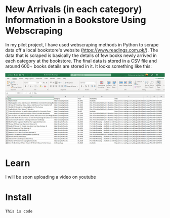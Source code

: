 # New Arrivals (in each category) Information in a Bookstore Using Webscraping

In my pilot project, I have used webscraping methods in Python to scrape data off a local bookstore's website (https://www.readings.com.pk/). The data that is scraped is basically the details of few books newly arrived in each category at the bookstore. The final data is stored in a CSV file and around 600+ books details are stored in it. It looks something like this:

![Final Screenshot](/csv_screenshot.png)

# Learn

I will be soon uploading a video on youtube

# Install

```
This is code

```
